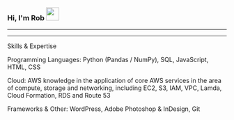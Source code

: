 ### Hi, I'm Rob <img src="https://raw.githubusercontent.com/MartinHeinz/MartinHeinz/master/wave.gif" width="30px">

---



---

Skills & Expertise

Programming Languages: Python (Pandas / NumPy), SQL, JavaScript, HTML, CSS

Cloud: AWS knowledge in the application of core AWS services in the area of compute, storage and networking, including EC2, S3, IAM, VPC, Lamda, Cloud Formation, RDS and Route 53

Frameworks & Other: WordPress, Adobe Photoshop & InDesign, Git
